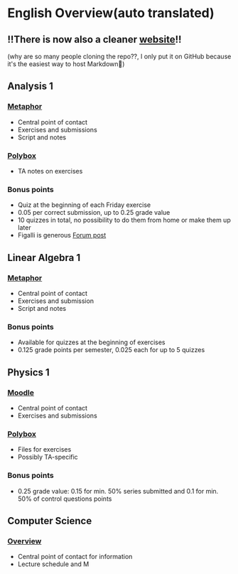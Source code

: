 # English Overview(auto translated)
## !!There is now also a cleaner [website](https://edgarschramm.github.io/ETHZ-Autumn25-Courses/)!!
(why are so many people cloning the repo??, I only put it on GitHub because it's the easiest way to host Markdown🫣)
## Analysis 1
### [Metaphor](https://metaphor.ethz.ch/x/2025/hs/401-1261-07L/)
- Central point of contact
- Exercises and submissions
- Script and notes
### [Polybox](https://polybox.ethz.ch/index.php/s/w8DAgLMwZEPyyEz)
- TA notes on exercises
### Bonus points
- Quiz at the beginning of each Friday exercise
- 0.05 per correct submission, up to 0.25 grade value
- 10 quizzes in total, no possibility to do them from home or make them up later
- Figalli is generous [Forum post](https://forum.math.ethz.ch/t/bonus-problems/3491)
## Linear Algebra 1
### [Metaphor](https://metaphor.ethz.ch/x/2025/hs/401-1151-00L/)
- Central point of contact
- Exercises and submission
- Script and notes
### Bonus points
- Available for quizzes at the beginning of exercises
- 0.125 grade points per semester, 0.025 each for up to 5 quizzes 
## Physics 1
### [Moodle](https://moodle-app2.let.ethz.ch/course/view.php?id=25659)
- Central point of contact
- Exercises and submissions
### [Polybox](https://polybox.ethz.ch/)
- Files for exercises
- Possibly TA-specific
### Bonus points
- 0.25 grade value: 0.15 for min. 50% series submitted and 0.1 for min. 50% of control questions points
## Computer Science
### [Overview](https://lec.inf.ethz.ch/ifmp/2025/)
- Central point of contact for information
- Lecture schedule and M
